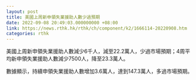 ```yaml
---
layout: post
title: 美國上周新申領失業援助人數少過預期
date: 2022-09-08 20:49:03.000000000 +08:00
link: https://news.rthk.hk/rthk/ch/component/k2/1666114-20220908.htm
categories: rthk
---
```


美國上周新申領失業援助人數減少6千人，減至22.2萬人，少過市場預期；4周平均新申領失業援助人數減少7500人，降至23.3萬人。

數據顯示，持續申領失業援助人數增加3.6萬人，達到147.3萬人，多過市場預期。
